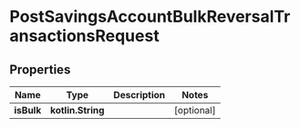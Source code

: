 
# PostSavingsAccountBulkReversalTransactionsRequest

## Properties
| Name | Type | Description | Notes |
| ------------ | ------------- | ------------- | ------------- |
| **isBulk** | **kotlin.String** |  |  [optional] |



